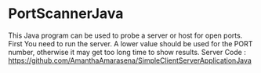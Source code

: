 # PortScannerJava
This Java program can be used to probe a server or host for open ports.
First You need to run the server. A lower value should be used for the PORT number, otherwise it may get too long time to show results.
Server Code : https://github.com/AmanthaAmarasena/SimpleClientServerApplicationJava
